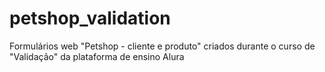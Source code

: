 ﻿# petshop_validation

Formulários web "Petshop - cliente e produto" criados durante o curso de "Validação" da plataforma de ensino Alura
